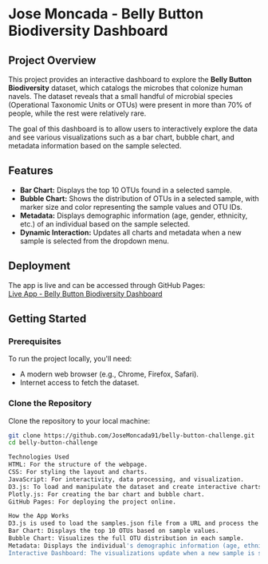 # Jose Moncada - Belly Button Biodiversity Dashboard

## Project Overview

This project provides an interactive dashboard to explore the **Belly Button Biodiversity** dataset, which catalogs the microbes that colonize human navels. The dataset reveals that a small handful of microbial species (Operational Taxonomic Units or OTUs) were present in more than 70% of people, while the rest were relatively rare.

The goal of this dashboard is to allow users to interactively explore the data and see various visualizations such as a bar chart, bubble chart, and metadata information based on the sample selected.

## Features

- **Bar Chart:** Displays the top 10 OTUs found in a selected sample.
- **Bubble Chart:** Shows the distribution of OTUs in a selected sample, with marker size and color representing the sample values and OTU IDs.
- **Metadata:** Displays demographic information (age, gender, ethnicity, etc.) of an individual based on the sample selected.
- **Dynamic Interaction:** Updates all charts and metadata when a new sample is selected from the dropdown menu.

## Deployment

The app is live and can be accessed through GitHub Pages:  
[Live App - Belly Button Biodiversity Dashboard](https://josemoncada91.github.io/belly-button-challenge/)

## Getting Started

### Prerequisites
To run the project locally, you'll need:
- A modern web browser (e.g., Chrome, Firefox, Safari).
- Internet access to fetch the dataset.

### Clone the Repository
Clone the repository to your local machine:
```bash
git clone https://github.com/JoseMoncada91/belly-button-challenge.git
cd belly-button-challenge

Technologies Used
HTML: For the structure of the webpage.
CSS: For styling the layout and charts.
JavaScript: For interactivity, data processing, and visualization.
D3.js: To load and manipulate the dataset and create interactive charts.
Plotly.js: For creating the bar chart and bubble chart.
GitHub Pages: For deploying the project online.

How the App Works
D3.js is used to load the samples.json file from a URL and process the data.
Bar Chart: Displays the top 10 OTUs based on sample values.
Bubble Chart: Visualizes the full OTU distribution in each sample.
Metadata: Displays the individual's demographic information (age, ethnicity, gender, etc.).
Interactive Dashboard: The visualizations update when a new sample is selected from the dropdown.
